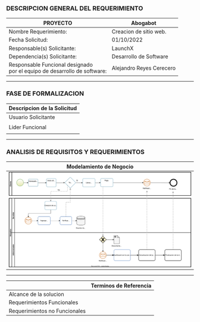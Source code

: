 ### DESCRIPCION GENERAL DEL REQUERIMIENTO 

| PROYECTO                                                                     | Abogabot|
|---                                                                           |---|
| Nombre Requerimiento:                                                        | Creacion de sitio web. |
| Fecha Solicitud:                                                             | 01/10/2022 |
|  Responsable(s) Solicitante:                                                 | LaunchX |
|Dependencia(s) Solicitante:                                                   | Desarrollo de Software|
|Responsable Funcional designado <br />por el equipo de desarrollo de software:|Alejandro Reyes Cerecero |
___
### FASE DE FORMALIZACION
| Descripcion de la Solicitud  |
|---|
| Usuario Solicitante  |
|   |
|  Lider Funcional |
|   |
___
### ANALISIS DE REQUISITOS Y REQUERIMIENTOS

| Modelamiento de Negocio  |
|---|
| ![Diagrama bmpn representando los requerimientos para el sitio web.](images/Abogabot.svg)  |

___
|   | Terminos de Referencia  |
|---|---|
|Alcance de la solucion |   |
|Requerimientos Funcionales  |   |
|Requerimientos no Funcionales  |   |
